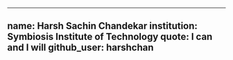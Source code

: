
---
name: Harsh Sachin Chandekar 
institution: Symbiosis Institute of Technology
quote: I can and I will
github_user: harshchan
---
